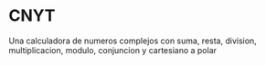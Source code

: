 # CNYT
Una calculadora de numeros complejos con suma, resta, division, multiplicacion, modulo, conjuncion y cartesiano a polar
